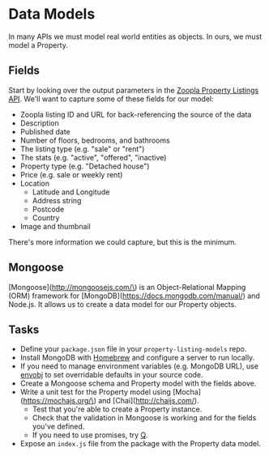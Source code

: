 # Data Models

In many APIs we must model real world entities as objects. In ours, we must model a Property.

## Fields

Start by looking over the output parameters in the [Zoopla Property Listings API](http://developer.zoopla.com/docs/read/Property_listings). We'll want to capture some of these fields for our model:

* Zoopla listing ID and URL for back-referencing the source of the data
* Description
* Published date
* Number of floors, bedrooms, and bathrooms
* The listing type \(e.g. "sale" or "rent"\)
* The stats \(e.g. "active", "offered", "inactive\)
* Property type \(e.g. "Detached house"\)
* Price \(e.g. sale or weekly rent\)
* Location
  * Latitude and Longitude
  * Address string
  * Postcode
  * Country
* Image and thumbnail

There's more information we could capture, but this is the minimum.

## Mongoose

[Mongoose](http://mongoosejs.com/\) is an Object-Relational Mapping \(ORM\) framework for [MongoDB]\(https://docs.mongodb.com/manual/) and Node.js. It allows us to create a data model for our Property objects.

## Tasks

* Define your `package.json` file in your `property-listing-models` repo.
* Install MongoDB with [Homebrew](http://brew.sh/) and configure a server to run locally.
* If you need to manage environment variables \(e.g. MongoDB URL\), use [envobj](https://github.com/matthewmueller/envobj) to set overridable defaults in your source code.
* Create a Mongoose schema and Property model with the fields above.
* Write a unit test for the Property model using [Mocha](https://mochajs.org/\) and [Chai]\(http://chaijs.com/).
  * Test that you're able to create a Property instance.
  * Check that the validation in Mongoose is working and for the fields you've defined.
  * If you need to use promises, try [Q](https://github.com/kriskowal/q).
* Expose an `index.js` file from the package with the Property data model.



